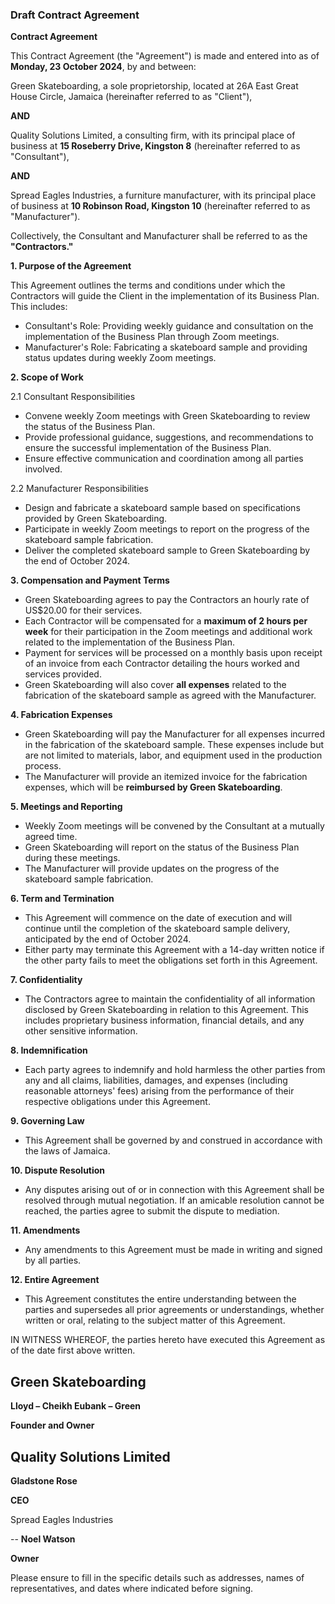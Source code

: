 

### Draft Contract Agreement

**Contract Agreement**

This Contract Agreement (the "Agreement") is made and entered into as of **Monday, 23 October 2024**, by and between:

Green Skateboarding, a sole proprietorship, located at 26A East Great House Circle, Jamaica (hereinafter referred to as "Client"),

**AND**

Quality Solutions Limited, a consulting firm, with its principal place of business at **15 Roseberry Drive, Kingston 8** (hereinafter referred to as "Consultant"),

**AND**

Spread Eagles Industries, a furniture manufacturer, with its principal place of business at **10 Robinson Road, Kingston 10** (hereinafter referred to as "Manufacturer").

Collectively, the Consultant and Manufacturer shall be referred to as the **"Contractors."**

**1. Purpose of the Agreement**

This Agreement outlines the terms and conditions under which the Contractors will guide the Client in the implementation of its Business Plan. This includes:

- Consultant's Role: Providing weekly guidance and consultation on the implementation of the Business Plan through Zoom meetings.
- Manufacturer's Role: Fabricating a skateboard sample and providing status updates during weekly Zoom meetings.

**2. Scope of Work**

2.1 Consultant Responsibilities

- Convene weekly Zoom meetings with Green Skateboarding to review the status of the Business Plan.
- Provide professional guidance, suggestions, and recommendations to ensure the successful implementation of the Business Plan.
- Ensure effective communication and coordination among all parties involved.

2.2 Manufacturer Responsibilities
- Design and fabricate a skateboard sample based on specifications provided by Green Skateboarding.
- Participate in weekly Zoom meetings to report on the progress of the skateboard sample fabrication.
- Deliver the completed skateboard sample to Green Skateboarding by the end of October 2024.

**3. Compensation and Payment Terms**

- Green Skateboarding agrees to pay the Contractors an hourly rate of US$20.00 for their services.
- Each Contractor will be compensated for a **maximum of 2 hours per week** for their participation in the Zoom meetings and additional work related to the implementation of the Business Plan.
- Payment for services will be processed on a monthly basis upon receipt of an invoice from each Contractor detailing the hours worked and services provided.
- Green Skateboarding will also cover **all expenses** related to the fabrication of the skateboard sample as agreed with the Manufacturer.

**4. Fabrication Expenses**

- Green Skateboarding will pay the Manufacturer for all expenses incurred in the fabrication of the skateboard sample. These expenses include but are not limited to materials, labor, and equipment used in the production process.
- The Manufacturer will provide an itemized invoice for the fabrication expenses, which will be **reimbursed by Green Skateboarding**.

**5. Meetings and Reporting**

- Weekly Zoom meetings will be convened by the Consultant at a mutually agreed time.
- Green Skateboarding will report on the status of the Business Plan during these meetings.
- The Manufacturer will provide updates on the progress of the skateboard sample fabrication.

**6. Term and Termination**

- This Agreement will commence on the date of execution and will continue until the completion of the skateboard sample delivery, anticipated by the end of October 2024.
- Either party may terminate this Agreement with a 14-day written notice if the other party fails to meet the obligations set forth in this Agreement.

**7. Confidentiality**

- The Contractors agree to maintain the confidentiality of all information disclosed by Green Skateboarding in relation to this Agreement. This includes proprietary business information, financial details, and any other sensitive information.

**8. Indemnification**

- Each party agrees to indemnify and hold harmless the other parties from any and all claims, liabilities, damages, and expenses (including reasonable attorneys' fees) arising from the performance of their respective obligations under this Agreement.

**9. Governing Law**

- This Agreement shall be governed by and construed in accordance with the laws of Jamaica.

**10. Dispute Resolution**

- Any disputes arising out of or in connection with this Agreement shall be resolved through mutual negotiation. If an amicable resolution cannot be reached, the parties agree to submit the dispute to mediation.

**11. Amendments**

- Any amendments to this Agreement must be made in writing and signed by all parties.

**12. Entire Agreement**

- This Agreement constitutes the entire understanding between the parties and supersedes all prior agreements or understandings, whether written or oral, relating to the subject matter of this Agreement.

IN WITNESS WHEREOF, the parties hereto have executed this Agreement as of the date first above written.

Green Skateboarding
--
**Lloyd – Cheikh Eubank – Green**

**Founder and Owner**

Quality Solutions Limited
--

**Gladstone Rose**

**CEO**

Spread Eagles Industries

--
**Noel Watson**

**Owner**

Please ensure to fill in the specific details such as addresses, names of representatives, and dates where indicated before signing. 





